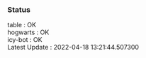 ### Status


table : OK  
hogwarts : OK  
icy-bot : OK  
Latest Update : 2022-04-18 13:21:44.507300
